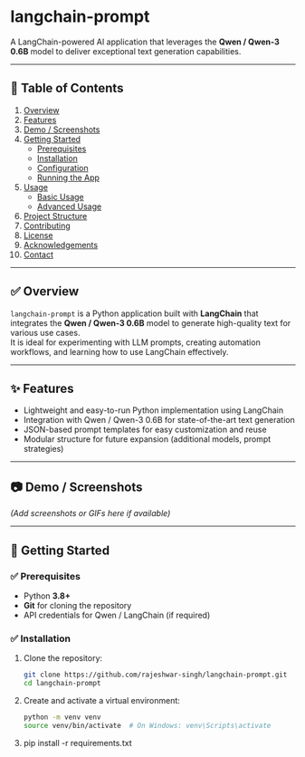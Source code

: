 # langchain-prompt

A LangChain-powered AI application that leverages the **Qwen / Qwen-3 0.6B** model to deliver exceptional text generation capabilities.

---

## 📌 Table of Contents

1. [Overview](#overview)  
2. [Features](#features)  
3. [Demo / Screenshots](#demo--screenshots)  
4. [Getting Started](#getting-started)  
   - [Prerequisites](#prerequisites)  
   - [Installation](#installation)  
   - [Configuration](#configuration)  
   - [Running the App](#running-the-app)  
5. [Usage](#usage)  
   - [Basic Usage](#basic-usage)  
   - [Advanced Usage](#advanced-usage)  
6. [Project Structure](#project-structure)  
7. [Contributing](#contributing)  
8. [License](#license)  
9. [Acknowledgements](#acknowledgements)  
10. [Contact](#contact)

---


## ✅ Overview

`langchain-prompt` is a Python application built with **LangChain** that integrates the **Qwen / Qwen-3 0.6B** model to generate high-quality text for various use cases.  
It is ideal for experimenting with LLM prompts, creating automation workflows, and learning how to use LangChain effectively.

---

## ✨ Features

- Lightweight and easy-to-run Python implementation using LangChain  
- Integration with Qwen / Qwen-3 0.6B for state-of-the-art text generation  
- JSON-based prompt templates for easy customization and reuse  
- Modular structure for future expansion (additional models, prompt strategies)

---

## 📷 Demo / Screenshots

*(Add screenshots or GIFs here if available)*

---

## 🚀 Getting Started

### ✅ Prerequisites

- Python **3.8+**  
- **Git** for cloning the repository  
- API credentials for Qwen / LangChain (if required)

### ✅ Installation

1. Clone the repository:

   ```bash
   git clone https://github.com/rajeshwar-singh/langchain-prompt.git
   cd langchain-prompt
   
2. Create and activate a virtual environment:
   ```bash
   python -m venv venv
   source venv/bin/activate  # On Windows: venv\Scripts\activate

3. pip install -r requirements.txt


